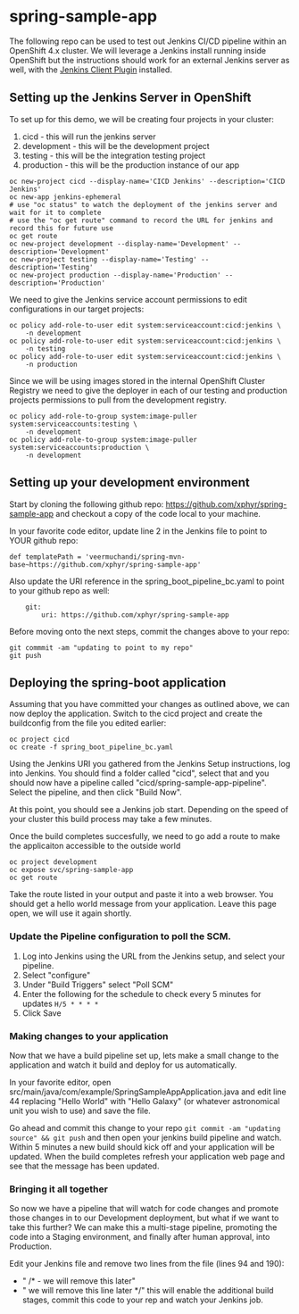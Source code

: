 # spring-sample-app

The following repo can be used to test out Jenkins CI/CD pipeline within an OpenShift 4.x cluster. We will leverage a Jenkins install running inside OpenShift but the instructions should work for an external Jenkins server as well, with the [Jenkins Client Plugin](https://github.com/openshift/jenkins-client-plugin) installed.

## Setting up the Jenkins Server in OpenShift

To set up for this demo, we will be creating four projects in your cluster:
1. cicd - this will run the jenkins server
2. development - this will be the development project
3. testing - this will be the integration testing project
4. production - this will be the production instance of our app

```
oc new-project cicd --display-name='CICD Jenkins' --description='CICD Jenkins'
oc new-app jenkins-ephemeral
# use "oc status" to watch the deployment of the jenkins server and wait for it to complete
# use the "oc get route" command to record the URL for jenkins and record this for future use
oc get route
oc new-project development --display-name='Development' --description='Development'
oc new-project testing --display-name='Testing' --description='Testing'
oc new-project production --display-name='Production' --description='Production'
```

We need to give the Jenkins service account permissions to edit configurations in our target projects:

```
oc policy add-role-to-user edit system:serviceaccount:cicd:jenkins \
    -n development
oc policy add-role-to-user edit system:serviceaccount:cicd:jenkins \
    -n testing
oc policy add-role-to-user edit system:serviceaccount:cicd:jenkins \
    -n production
```

Since we will be using images stored in the internal OpenShift Cluster Registry we need to give the deployer in each of our testing and production projects permissions to pull from the development registry.

```
oc policy add-role-to-group system:image-puller system:serviceaccounts:testing \
    -n development
oc policy add-role-to-group system:image-puller system:serviceaccounts:production \
    -n development
```

## Setting up your development environment

Start by cloning the following github repo: https://github.com/xphyr/spring-sample-app and checkout a copy of the code local to your machine.

In your favorite code editor, update line 2 in the Jenkins file to point to YOUR github repo:

```
def templatePath = 'veermuchandi/spring-mvn-base~https://github.com/xphyr/spring-sample-app'
```

Also update the URI reference in the spring_boot_pipeline_bc.yaml to point to your github repo as well:

```
    git:
        uri: https://github.com/xphyr/spring-sample-app
```

Before moving onto the next steps, commit the changes above to your repo:

```
git commmit -am "updating to point to my repo"
git push
```

## Deploying the spring-boot application

Assuming that you have committed your changes as outlined above, we can now deploy the application.  Switch to the cicd project and create the buildconfig from the file you edited earlier:

```
oc project cicd
oc create -f spring_boot_pipeline_bc.yaml
```

Using the Jenkins URI you gathered from the Jenkins Setup instructions, log into Jenkins.  You should find a folder called "cicd", select that and you should now have a pipeline called "cicd/spring-sample-app-pipeline".  Select the pipeline, and then click "Build Now".

At this point, you should see a Jenkins job start. Depending on the speed of your cluster this build process may take a few minutes.

Once the build completes succesfully, we need to go add a route to make the applicaiton accessible to the outside world

```
oc project development
oc expose svc/spring-sample-app
oc get route
```

Take the route listed in your output and paste it into a web browser. You should get a hello world message from your application. Leave this page open, we will use it again shortly.

### Update the Pipeline configuration to poll the SCM.

1. Log into Jenkins using the URL from the Jenkins setup, and select your pipeline.
2. Select "configure"
3. Under "Build Triggers" select "Poll SCM"
4. Enter the following for the schedule to check every 5 minutes for updates
   `H/5 * * * * `
5. Click Save

### Making changes to your application

Now that we have a build pipeline set up, lets make a small change to the application and watch it build and deploy for us automatically.

In your favorite editor, open src/main/java/com/example/SpringSampleAppApplication.java and edit line 44 replacing "Hello World" with "Hello Galaxy" (or whatever astronomical unit you wish to use) and save the file.

Go ahead and commit this change to your repo `git commit -am "updating source" && git push` and then open your jenkins build pipeline and watch. Within 5 minutes a new build should kick off and your application will be updated. When the build completes refresh your application web page and see that the message has been updated.

### Bringing it all together

So now we have a pipeline that will watch for code changes and promote those changes in to our Development deployment, but what if we want to take this further? We can make this a multi-stage pipeline, promoting the code into a Staging environment, and finally after human approval, into Production. 

Edit your Jenkins file and remove two lines from the file (lines 94 and 190):
* "    /* - we will remove this later"
* "        we will remove this line later */"
this will enable the additional build stages, commit this code to your rep and watch your Jenkins job.